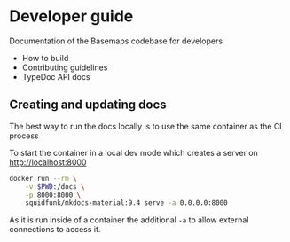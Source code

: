# Developer guide

Documentation of the Basemaps codebase for developers

- How to build
- Contributing guidelines
- TypeDoc API docs

## Creating and updating docs

The best way to run the docs locally is to use the same container as the CI process

To start the container in a local dev mode which creates a server on [http://localhost:8000](http://localhost:8000)

```bash
docker run --rm \
    -v $PWD:/docs \
    -p 8000:8000 \
    squidfunk/mkdocs-material:9.4 serve -a 0.0.0.0:8000
```

As it is run inside of a container the additional `-a` to allow external connections to access it.
